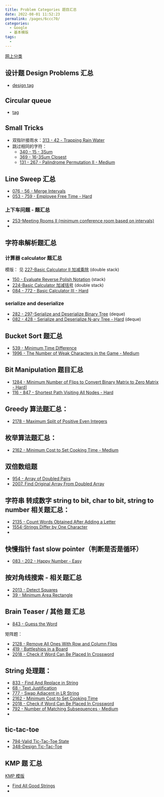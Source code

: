 ```yaml
---
title: Problem Categories 题目汇总
date: 2022-08-01 11:52:23
permalink: /pages/6ccc70/
categories:
  - Google
  - 基本模版
tags:
  - 
---
```


[网上分类](https://leetcode.cn/circle/discuss/4k2shg/)




## 设计题 Design Problems 汇总
- [design tag](/tags/?tag=design)


## Circular queue
- [tag]()

## Small Tricks
- 双指针接雨水：[313 - 42 - Trapping Rain Water](/pages/leetcode42)
- 跳过相同的字符：
	- [340 - 15 - 3Sum](/pages/leetcode15)
	- [369 - 16-3Sum Closest](/pages/99e971/)
	- [131 - 267 - Palindrome Permutation II - Medium](/pages/4eb26e/)



## Line Sweep 汇总
- [076 - 56 - Merge Intervals](/pages/leetcode56)
- [053 - 759 - Employee Free Time - Hard](/pages/23d503/)
### 上下车问题 - 题汇总
- [253-Meeting Rooms II (minimum conference room based on intervals)](/pages/7c87c4)
-



## 字符串解析题汇总
### 计算器 calculator 题汇总
模版： 见 [227-Basic Calculator II 加减乘除](/pages/bdb484/) (double stack)
- [150 - Evaluate Reverse Polish Notation](/pages/d5c045/) (stack)
- [224-Basic Calculator 加减括号](/pages/ff6417/) (double stack)
- [084 - 772 - Basic Calculator III - Hard](/pages/6c69d5/)

### serialize  and deserialize 
- [282 - 297-Serialize and Deserialize Binary Tree](/pages/b948a3/) (deque)
- [082 - 428 - Serialize and Deserialize N-ary Tree - Hard](https://emmableu.github.io/blog/pages/2e33f2/) (deque)



##  Bucket Sort 题汇总
- [539 - Minimum Time Difference](/pages/14d988)
- [1996 - The Number of Weak Characters in the Game - Medium](/pages/6cdbdb/)


## Bit Manipulation 题目汇总
- [1284 - Minimum Number of Flips to Convert Binary Matrix to Zero Matrix - Hard](/pages/9f0a29/)]
- [116 - 847 - Shortest Path Visiting All Nodes - Hard](/pages/e07ce0/)

## Greedy 算法题汇总：
- [2178 - Maximum Split of Positive Even Integers](/pages/6e8a09)


## 枚举算法题汇总：
- [2162 - Minimum Cost to Set Cooking Time - Medium](/pages/04b530)


## 双倍数组题
- [954 - Array of Doubled Pairs](/pages/573937/)
- [2007. Find Original Array From Doubled Array](/pages/8f7ef2/)




## 字符串 转成数字  string to bit, char to bit, string to number 相关题汇总：
- [2135 - Count Words Obtained After Adding a Letter](/pages/fd7440/)
- [1554-Strings Differ by One Character](/pages/fef728/)
- 


## 快慢指针  fast slow pointer（判断是否是循环）
- [083 - 202 - Happy Number - Easy](/pages/fa0cf3/)

## 按对角线搜索 - 相关题汇总
- [2013 - Detect Squares](/pages/ebc929)
- [39 - Minimum Area Rectangle](/pages/0915e3/)

## Brain Teaser / 其他 题 汇总

 - [843 - Guess the Word](/pages/88dc22/)

矩阵题：
- [2128 - Remove All Ones With Row and Column Flips](/pages/5509cb/)
- [419 - Battleships in a Board](/pages/82b8ef)
- [2018 - Check if Word Can Be Placed In Crossword](/pages/51490b/)

## String 处理题：
- [833 - Find And Replace in String](/pages/d15ad7)
- [68 - Text Justification](/pages/f43aaa/)
- [777 - Swap Adjacent in LR String](/pages/5e77dc/)
- [2162 - Minimum Cost to Set Cooking Time](/pages/04b530/)
- [2018 - Check if Word Can Be Placed In Crossword](/pages/51490b/)
- [792 - Number of Matching Subsequences - Medium](/pages/90ad7a/)
- 




## tic-tac-toe
- [794-Valid Tic-Tac-Toe State](/pages/054ee6/)
- [348-Design Tic-Tac-Toe](/pages/6378c8/)


## KMP 题 汇总
[KMP 模版](/pages/ad2d8e/)
- [Find All Good Strings](/pages/bc7d8a/)
- 



